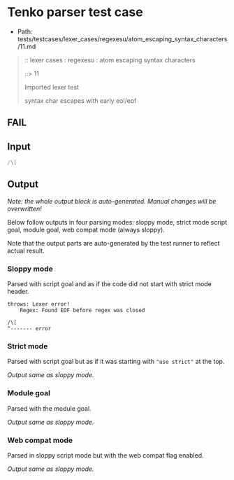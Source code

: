 # Tenko parser test case

- Path: tests/testcases/lexer_cases/regexesu/atom_escaping_syntax_characters/11.md

> :: lexer cases : regexesu : atom escaping syntax characters
>
> ::> 11
>
> Imported lexer test
>
> syntax char escapes with early eol/eof

## FAIL

## Input

`````js
/\[
`````

## Output

_Note: the whole output block is auto-generated. Manual changes will be overwritten!_

Below follow outputs in four parsing modes: sloppy mode, strict mode script goal, module goal, web compat mode (always sloppy).

Note that the output parts are auto-generated by the test runner to reflect actual result.

### Sloppy mode

Parsed with script goal and as if the code did not start with strict mode header.

`````
throws: Lexer error!
    Regex: Found EOF before regex was closed

/\[
^------- error
`````

### Strict mode

Parsed with script goal but as if it was starting with `"use strict"` at the top.

_Output same as sloppy mode._

### Module goal

Parsed with the module goal.

_Output same as sloppy mode._

### Web compat mode

Parsed in sloppy script mode but with the web compat flag enabled.

_Output same as sloppy mode._
